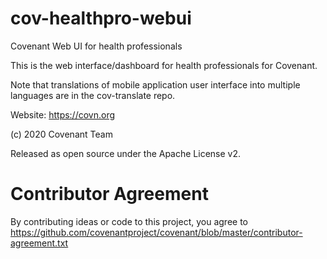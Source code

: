 # cov-healthpro-webui
Covenant Web UI for health professionals

This is the web interface/dashboard for health professionals for Covenant.

Note that translations of mobile application user interface into multiple languages are in the cov-translate repo.

Website: https://covn.org

(c) 2020 Covenant Team

Released as open source under the Apache License v2.

# Contributor Agreement
By contributing ideas or code to this project, you agree to  https://github.com/covenantproject/covenant/blob/master/contributor-agreement.txt

